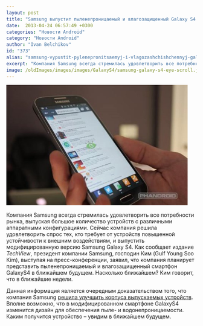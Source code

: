 ```yaml
---
layout: post
title: "Samsung выпустит пыленепроницаемый и влагозащищенный Galaxy S4 в ближайшие недели"
date:  2013-04-24 06:57:49 +0300
categories: "Новости Android"
category: "Новости Android"
author: "Ivan Belchikov"
id: "373"
alias: "samsung-vypustit-pylenepronitsaemyj-i-vlagozashchishchennyj-galaxy-s4-v-blizhajshie-nedeli"
excerpt: "Компания Samsung всегда стремилась удовлетворить все потребности рынка, выпуская большое количество устройств с различными аппаратными конфигурациями. Сейчас компания решила удовлетворить спрос тех, кто требует от устройств повышенной устойчивости к внешним воздействиям, и выпустить модифицированную версию Samsung Galaxy S4."
image: /oldImages/images/images/GalaxyS4/samsung-galaxy-s4-eye-scroll.jpg
---
```

<img src="/oldImages/images/images/GalaxyS4/samsung-galaxy-s4-eye-scroll.jpg" alt="Модифицированный Samsung Galaxy S4">

Компания Samsung всегда стремилась удовлетворить все потребности рынка, выпуская большое количество устройств с различными аппаратными конфигурациями. Сейчас компания решила удовлетворить спрос тех, кто требует от устройств повышенной устойчивости к внешним воздействиям, и выпустить модифицированную версию Samsung Galaxy S4.
Как сообщает издание <em>TechView</em>, президент компании Samsung, господин Ким (Gulf Young Soo Kim), выступая на пресс-конференции, заявил, что компания планирует представить пыленепроницаемый и влагозащищенный смартфон GalaxyS4 в ближайшем будущем. Насколько ближайшем? Ким говорит, что в ближайшие недели.

Данная информация является очередным доказательством того, что компания Samsung <a href="index.php?option=com_content&amp;view=article&amp;id=358&amp;catid=8&amp;Itemid=102">решила улучшить корпуса выпускаемых устройств</a>. Вполне возможно, что в модифицированном смартфоне GalaxyS4 изменится дизайн для обеспечения пыле- и водонепроницаемости. Каким получится устройство – увидим в ближайшем будущем.
